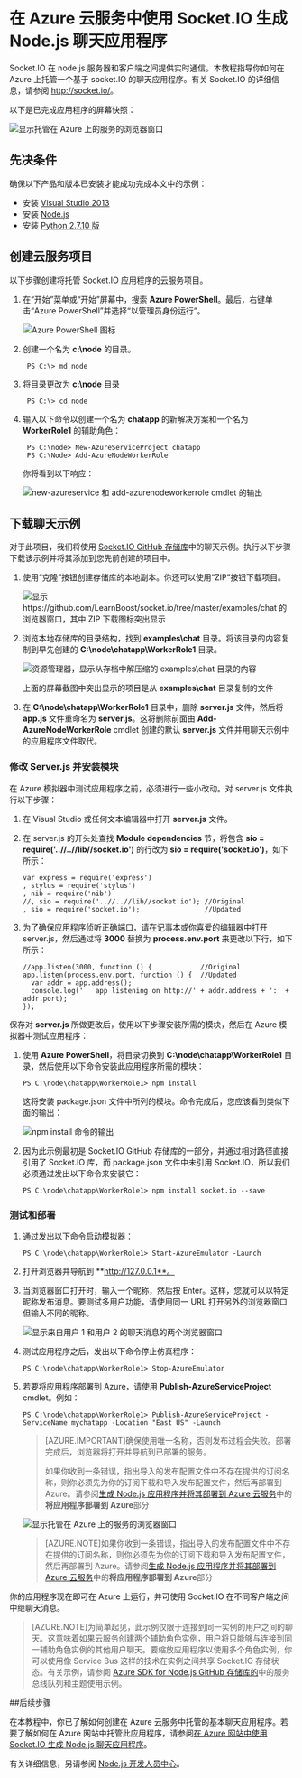 <properties 
	pageTitle="使用 Socket.io 构建 Node.js 应用程序 | Windows Azure" 
	description="了解如何在 Azure 上托管的 node.js 应用程序中使用 socket.io。" 
	services="cloud-services" 
	documentationCenter="nodejs" 
	authors="TomArcher" 
	manager="wpickett" 
	editor=""/>

<tags 
	ms.service="cloud-services" 
	ms.date="12/18/2015" 
	wacn.date="01/15/2016"/>

# 在 Azure 云服务中使用 Socket.IO 生成 Node.js 聊天应用程序

Socket.IO 在 node.js 服务器和客户端之间提供实时通信。本教程指导你如何在 Azure 上托管一个基于 socket.IO 的聊天应用程序。有关 Socket.IO 的详细信息，请参阅 <a href="http://socket.io/">http://socket.io/</a>。

以下是已完成应用程序的屏幕快照：

![显示托管在 Azure 上的服务的浏览器窗口][completed-app]

## 先决条件

确保以下产品和版本已安装才能成功完成本文中的示例：

* 安装 [Visual Studio 2013](https://www.visualstudio.com/zh-cn/downloads/download-visual-studio-vs.aspx)
* 安装 [Node.js](https://nodejs.org/download)
* 安装 [Python 2.7.10 版](https://www.python.org)

## 创建云服务项目

以下步骤创建将托管 Socket.IO 应用程序的云服务项目。

1. 在“开始”菜单或“开始”屏幕中，搜索 **Azure PowerShell**。最后，右键单击“Azure PowerShell”并选择“以管理员身份运行”。

	![Azure PowerShell 图标][powershell-menu]

2. 创建一个名为 **c:\\node** 的目录。
 
		PS C:\> md node

3. 将目录更改为 **c:\\node** 目录
 
		PS C:\> cd node

4. 输入以下命令以创建一个名为 **chatapp** 的新解决方案和一个名为 **WorkerRole1** 的辅助角色：

		PS C:\node> New-AzureServiceProject chatapp
		PS C:\Node> Add-AzureNodeWorkerRole

	你将看到以下响应：

	![new-azureservice 和 add-azurenodeworkerrole cmdlet 的输出](./media/cloud-services-nodejs-chat-app-socketio/socketio-1.png)

## 下载聊天示例

对于此项目，我们将使用 [Socket.IO GitHub 存储库]中的聊天示例。执行以下步骤下载该示例并将其添加到您先前创建的项目中。

1.  使用“克隆”按钮创建存储库的本地副本。你还可以使用“ZIP”按钮下载项目。

    ![显示 https://github.com/LearnBoost/socket.io/tree/master/examples/chat 的浏览器窗口，其中 ZIP 下载图标突出显示][chat-example-view]

2.  浏览本地存储库的目录结构，找到 **examples\\chat** 目录。将该目录的内容复制到早先创建的 **C:\\node\\chatapp\\WorkerRole1** 目录。

    ![资源管理器，显示从存档中解压缩的 examples\\chat 目录的内容][chat-contents]

    上面的屏幕截图中突出显示的项目是从 **examples\\chat** 目录复制的文件

3.  在 **C:\\node\\chatapp\\WorkerRole1** 目录中，删除 **server.js** 文件，然后将 **app.js** 文件重命名为 **server.js**。这将删除前面由 **Add-AzureNodeWorkerRole** cmdlet 创建的默认 **server.js** 文件并用聊天示例中的应用程序文件取代。

### 修改 Server.js 并安装模块

在 Azure 模拟器中测试应用程序之前，必须进行一些小改动。对 server.js 文件执行以下步骤：

1.  在 Visual Studio 或任何文本编辑器中打开 **server.js** 文件。

2.  在 server.js 的开头处查找 **Module dependencies** 节，将包含 **sio = require('..//..//lib//socket.io')** 的行改为 **sio = require('socket.io')**，如下所示：

		var express = require('express')
  		, stylus = require('stylus')
  		, nib = require('nib')
		//, sio = require('..//..//lib//socket.io'); //Original
  		, sio = require('socket.io');                //Updated

3.  为了确保应用程序侦听正确端口，请在记事本或你喜爱的编辑器中打开 server.js，然后通过将 **3000** 替换为 **process.env.port** 来更改以下行，如下所示：

        //app.listen(3000, function () {            //Original
		app.listen(process.env.port, function () {  //Updated
		  var addr = app.address();
		  console.log('   app listening on http://' + addr.address + ':' + addr.port);
		});

保存对 **server.js** 所做更改后，使用以下步骤安装所需的模块，然后在 Azure 模拟器中测试应用程序：

1.  使用 **Azure PowerShell**，将目录切换到 **C:\\node\\chatapp\\WorkerRole1** 目录，然后使用以下命令安装此应用程序所需的模块：

        PS C:\node\chatapp\WorkerRole1> npm install

    这将安装 package.json 文件中所列的模块。命令完成后，您应该看到类似下面的输出：

    ![npm install 命令的输出][The-output-of-the-npm-install-command]

2.  因为此示例最初是 Socket.IO GitHub 存储库的一部分，并通过相对路径直接引用了 Socket.IO 库，而 package.json 文件中未引用 Socket.IO，所以我们必须通过发出以下命令来安装它：

        PS C:\node\chatapp\WorkerRole1> npm install socket.io --save

### 测试和部署

1.  通过发出以下命令启动模拟器：

        PS C:\node\chatapp\WorkerRole1> Start-AzureEmulator -Launch

2.  打开浏览器并导航到 **http://127.0.0.1**。

3.  当浏览器窗口打开时，输入一个昵称，然后按 Enter。这样，您就可以以特定昵称发布消息。要测试多用户功能，请使用同一 URL 打开另外的浏览器窗口但输入不同的昵称。

    ![显示来自用户 1 和用户 2 的聊天消息的两个浏览器窗口](./media/cloud-services-nodejs-chat-app-socketio/socketio-8.png)

4.  测试应用程序之后，发出以下命令停止仿真程序：

        PS C:\node\chatapp\WorkerRole1> Stop-AzureEmulator

5.  若要将应用程序部署到 Azure，请使用 **Publish-AzureServiceProject** cmdlet。例如：

        PS C:\node\chatapp\WorkerRole1> Publish-AzureServiceProject -ServiceName mychatapp -Location "East US" -Launch

	> [AZURE.IMPORTANT]确保使用唯一名称，否则发布过程会失败。部署完成后，浏览器将打开并导航到已部署的服务。
	> 
	> 如果你收到一条错误，指出导入的发布配置文件中不存在提供的订阅名称，则你必须先为你的订阅下载和导入发布配置文件，然后再部署到 Azure。请参阅[生成 Node.js 应用程序并将其部署到 Azure 云服务](/documentation/articles/cloud-services-nodejs-develop-deploy-app)中的**将应用程序部署到 Azure**部分

    ![显示托管在 Azure 上的服务的浏览器窗口][completed-app]

	> [AZURE.NOTE]如果你收到一条错误，指出导入的发布配置文件中不存在提供的订阅名称，则你必须先为你的订阅下载和导入发布配置文件，然后再部署到 Azure。请参阅[生成 Node.js 应用程序并将其部署到 Azure 云服务](/documentation/articles/cloud-services-nodejs-develop-deploy-app)中的**将应用程序部署到 Azure**部分

你的应用程序现在即可在 Azure 上运行，并可使用 Socket.IO 在不同客户端之间中继聊天消息。

> [AZURE.NOTE]为简单起见，此示例仅限于连接到同一实例的用户之间的聊天。这意味着如果云服务创建两个辅助角色实例，用户将只能够与连接到同一辅助角色实例的其他用户聊天。要缩放应用程序以使用多个角色实例，你可以使用像 Service Bus 这样的技术在实例之间共享 Socket.IO 存储状态。有关示例，请参阅 [Azure SDK for Node.js GitHub 存储库的](https://github.com/WindowsAzure/azure-sdk-for-node)中的服务总线队列和主题使用示例。

##后续步骤

在本教程中，你已了解如何创建在 Azure 云服务中托管的基本聊天应用程序。若要了解如何在 Azure 网站中托管此应用程序，请参阅[在 Azure 网站中使用 Socket.IO 生成 Node.js 聊天应用程序][chatwebsite]。

有关详细信息，另请参阅 [Node.js 开发人员中心](/develop/nodejs)。

  [chatwebsite]: /documentation/articles/web-sites-nodejs-chat-app-socketio/

  [Azure SLA]: /support/legal/sla/
  [Azure SDK for Node.js GitHub repository]: https://github.com/WindowsAzure/azure-sdk-for-node
  [completed-app]: ./media/cloud-services-nodejs-chat-app-socketio/socketio-10.png
  [Azure SDK for Node.js]: /develop/nodejs/
  [Node.js Web 应用]: /documentation/articles/cloud-services-nodejs-develop-deploy-app
  [Socket.IO GitHub 存储库]: https://github.com/LearnBoost/socket.io/tree/0.9.14
  [Azure Considerations]: #windowsazureconsiderations
  [Hosting the Chat Example in a Worker Role]: #hostingthechatexampleinawebrole
  [Summary and Next Steps]: #summary
  [powershell-menu]: ./media/cloud-services-nodejs-chat-app-socketio/azure-powershell-start.png

  [chat example]: https://github.com/LearnBoost/socket.io/tree/master/examples/chat
  [chat-example-view]: ./media/cloud-services-nodejs-chat-app-socketio/socketio-22.png
  
  
  [chat-contents]: ./media/cloud-services-nodejs-chat-app-socketio/socketio-5.png
  [The-output-of-the-npm-install-command]: ./media/cloud-services-nodejs-chat-app-socketio/socketio-7.png
  [The output of the Publish-AzureService command]: ./media/cloud-services-nodejs-chat-app-socketio/socketio-9.png
  

<!---HONumber=Mooncake_0104_2016-->
